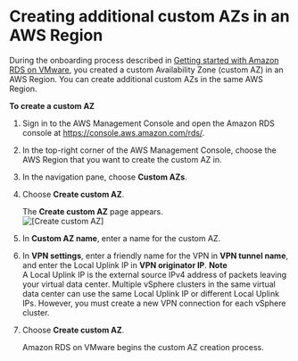 # Creating additional custom AZs in an AWS Region<a name="creating-a-custom-az"></a>

During the onboarding process described in [Getting started with Amazon RDS on VMware](getting-started-with-rds-on-vmware.md), you created a custom Availability Zone \(custom AZ\) in an AWS Region\. You can create additional custom AZs in the same AWS Region\. 

**To create a custom AZ**

1. Sign in to the AWS Management Console and open the Amazon RDS console at [https://console\.aws\.amazon\.com/rds/](https://console.aws.amazon.com/rds/)\.

1. In the top\-right corner of the AWS Management Console, choose the AWS Region that you want to create the custom AZ in\. 

1. In the navigation pane, choose **Custom AZs**\.

1. Choose **Create custom AZ**\.

   The **Create custom AZ** page appears\.  
![\[Create custom AZ\]](http://docs.aws.amazon.com/AmazonRDS/latest/RDSonVMwareUserGuide/images/create-custom-az.png)

1. In **Custom AZ name**, enter a name for the custom AZ\.

1. In **VPN settings**, enter a friendly name for the VPN in **VPN tunnel name**, and enter the Local Uplink IP in **VPN originator IP**\.
**Note**  
A Local Uplink IP is the external source IPv4 address of packets leaving your virtual data center\. Multiple vSphere clusters in the same virtual data center can use the same Local Uplink IP or different Local Uplink IPs\. However, you must create a new VPN connection for each vSphere cluster\.

1. Choose **Create custom AZ**\.

   Amazon RDS on VMware begins the custom AZ creation process\.